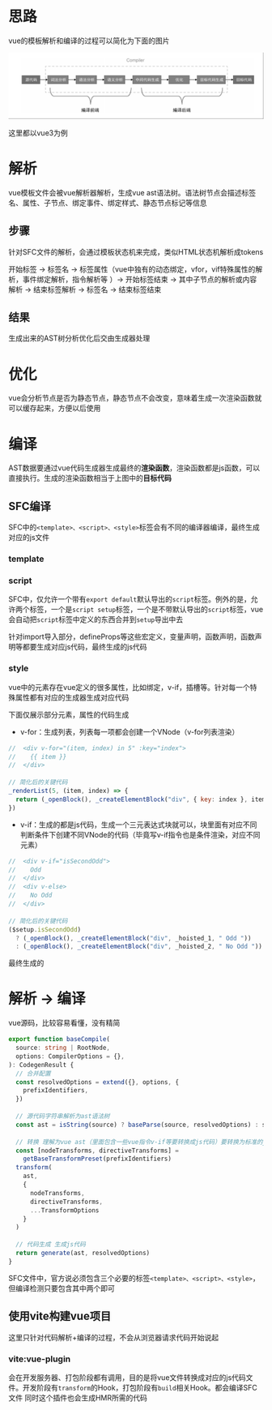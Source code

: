 # 思路
vue的模板解析和编译的过程可以简化为下面的图片

![alt text](./compiler/compiler.png)

这里都以vue3为例

# 解析
vue模板文件会被vue解析器解析，生成vue ast语法树。语法树节点会描述标签名、属性、子节点、绑定事件、绑定样式、静态节点标记等信息

## 步骤
针对SFC文件的解析，会通过模板状态机来完成，类似HTML状态机解析成tokens

开始标签 -> 标签名 -> 标签属性（vue中独有的动态绑定，vfor，vif特殊属性的解析，事件绑定解析，指令解析等
）-> 开始标签结束 -> 其中子节点的解析或内容解析 -> 结束标签解析 -> 标签名 -> 结束标签结束

## 结果
生成出来的AST树分析优化后交由生成器处理

# 优化
vue会分析节点是否为静态节点，静态节点不会改变，意味着生成一次渲染函数就可以缓存起来，方便以后使用


# 编译

AST数据要通过vue代码生成器生成最终的**渲染函数**，渲染函数都是js函数，可以直接执行。生成的渲染函数相当于上图中的**目标代码**

## SFC编译
SFC中的`<template>、<script>、<style>`标签会有不同的编译器编译，最终生成对应的js文件

### template



### script

SFC中，仅允许一个带有`export default`默认导出的`script`标签。例外的是，允许两个标签，一个是`script setup`标签，一个是不带默认导出的`script`标签，vue会自动把`script`标签中定义的东西合并到`setup`导出中去

针对import导入部分，defineProps等这些宏定义，变量声明，函数声明，函数声明等都要生成对应js代码，最终生成的js代码

### style


vue中的元素存在vue定义的很多属性，比如绑定，v-if，插槽等。针对每一个特殊属性都有对应的生成器生成对应代码

下面仅展示部分元素，属性的代码生成
- v-for：生成列表，列表每一项都会创建一个VNode（v-for列表渲染）
```js
//  <div v-for="(item, index) in 5" :key="index"> 
//    {{ item }}
//  </div>

// 简化后的关键代码
_renderList(5, (item, index) => {
  return (_openBlock(), _createElementBlock("div", { key: index }, item, 1))
})
```
- v-if：生成的都是js代码，生成一个三元表达式块就可以，块里面有对应不同判断条件下创建不同VNode的代码（毕竟写v-if指令也是条件渲染，对应不同元素）
```js
//  <div v-if="isSecondOdd">
//    Odd
//  </div>
//  <div v-else>
//    No Odd
//  </div>

// 简化后的关键代码
($setup.isSecondOdd)
  ? (_openBlock(), _createElementBlock("div", _hoisted_1, " Odd "))
  : (_openBlock(), _createElementBlock("div", _hoisted_2, " No Odd "))
```


最终生成的

# 解析 -> 编译

vue源码，比较容易看懂，没有精简
```ts
export function baseCompile(
  source: string | RootNode,
  options: CompilerOptions = {},
): CodegenResult {
  // 合并配置
  const resolvedOptions = extend({}, options, {
    prefixIdentifiers,
  })

  // 源代码字符串解析为ast语法树
  const ast = isString(source) ? baseParse(source, resolvedOptions) : source

  // 转换 理解为vue ast（里面包含一些vue指令v-if等要转换成js代码）要转换为标准的js ast，html ast。并且会静态ast节点缓存（永远不可能改变的元素）等操作
  const [nodeTransforms, directiveTransforms] =
    getBaseTransformPreset(prefixIdentifiers)
  transform(
    ast,
    {
      nodeTransforms,
      directiveTransforms,
      ...TransformOptions
    }
  )

  // 代码生成 生成js代码
  return generate(ast, resolvedOptions)
}

```

SFC文件中，官方说必须包含三个必要的标签`<template>、<script>、<style>`，但编译检测只要包含其中两个即可

## 使用vite构建vue项目

这里只针对代码解析+编译的过程，不会从浏览器请求代码开始说起

### vite:vue-plugin

会在开发服务器、打包阶段都有调用，目的是将vue文件转换成对应的js代码文件。开发阶段有`transform`的Hook，打包阶段有`build`相关Hook。都会编译SFC文件
同时这个插件也会生成HMR所需的代码
